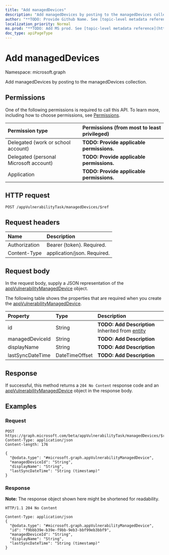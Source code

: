 ```yaml
---
title: "Add managedDevices"
description: "Add managedDevices by posting to the managedDevices collection."
author: "**TODO: Provide Github Name. See [topic-level metadata reference](https://msgo.azurewebsites.net/add/document/guidelines/metadata.html#topic-level-metadata)**"
localization_priority: Normal
ms.prod: "**TODO: Add MS prod. See [topic-level metadata reference](https://msgo.azurewebsites.net/add/document/guidelines/metadata.html#topic-level-metadata)**"
doc_type: apiPageType
---
```


# Add managedDevices
Namespace: microsoft.graph

Add managedDevices by posting to the managedDevices collection.

## Permissions
One of the following permissions is required to call this API. To learn more, including how to choose permissions, see [Permissions](/graph/permissions-reference).

|Permission type|Permissions (from most to least privileged)|
|:---|:---|
|Delegated (work or school account)|**TODO: Provide applicable permissions.**|
|Delegated (personal Microsoft account)|**TODO: Provide applicable permissions.**|
|Application|**TODO: Provide applicable permissions.**|

## HTTP request

<!-- {
  "blockType": "ignored"
}
-->
``` http
POST /appVulnerabilityTask/managedDevices/$ref
```

## Request headers
|Name|Description|
|:---|:---|
|Authorization|Bearer {token}. Required.|
|Content-Type|application/json. Required.|

## Request body
In the request body, supply a JSON representation of the [appVulnerabilityManagedDevice](../resources/intune-appvulnerabilitymanageddevice.md) object.

The following table shows the properties that are required when you create the [appVulnerabilityManagedDevice](../resources/intune-appvulnerabilitymanageddevice.md).

|Property|Type|Description|
|:---|:---|:---|
|id|String|**TODO: Add Description** Inherited from [entity](../resources/entity.md)|
|managedDeviceId|String|**TODO: Add Description**|
|displayName|String|**TODO: Add Description**|
|lastSyncDateTime|DateTimeOffset|**TODO: Add Description**|



## Response

If successful, this method returns a `204 No Content` response code and an [appVulnerabilityManagedDevice](../resources/intune-appvulnerabilitymanageddevice.md) object in the response body.

## Examples

### Request
<!-- {
  "blockType": "request",
  "name": "create_appvulnerabilitymanageddevice_from_"
}
-->
``` http
POST https://graph.microsoft.com/beta/appVulnerabilityTask/managedDevices/$ref
Content-Type: application/json
Content-length: 176

{
  "@odata.type": "#microsoft.graph.appVulnerabilityManagedDevice",
  "managedDeviceId": "String",
  "displayName": "String",
  "lastSyncDateTime": "String (timestamp)"
}
```


### Response
**Note:** The response object shown here might be shortened for readability.
<!-- {
  "blockType": "response",
  "truncated": true,
  "@odata.type": "microsoft.graph.appVulnerabilityManagedDevice"
}
-->
``` http
HTTP/1.1 204 No Content

Content-Type: application/json
{
  "@odata.type": "#microsoft.graph.appVulnerabilityManagedDevice",
  "id": "f9bbb39e-b39e-f9bb-9eb3-bbf99eb3bbf9",
  "managedDeviceId": "String",
  "displayName": "String",
  "lastSyncDateTime": "String (timestamp)"
}
```

